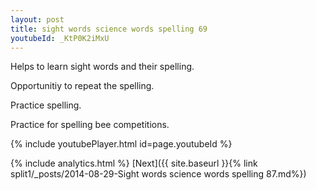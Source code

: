 ```yaml
---
layout: post
title: sight words science words spelling 69
youtubeId: _KtP0K2iMxU
---
```

 
 
Helps to learn sight words and their spelling.

Opportunitiy to repeat the spelling. 

Practice spelling. 
 
Practice for spelling bee competitions. 
 
{% include youtubePlayer.html id=page.youtubeId %}
 
 
{% include analytics.html %} 
[Next]({{ site.baseurl }}{% link  split1/_posts/2014-08-29-Sight words science words spelling 87.md%})
 
